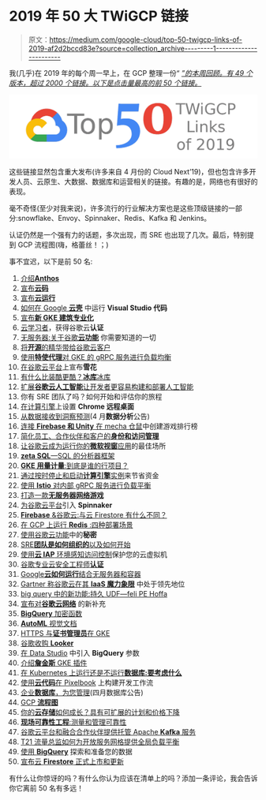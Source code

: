 # 2019 年 50 大 TWiGCP 链接

> 原文：<https://medium.com/google-cloud/top-50-twigcp-links-of-2019-af2d2bccd83e?source=collection_archive---------1----------------------->

我(几乎)在 2019 年的每个周一早上，在 GCP 整理一份“ [*”的本周回顾。有 49 个版本，超过 2000 个链接。以下是点击量最高的前 50 个链接。*](https://medium.com/google-cloud/weekly/home)

![](img/6125ad08ba3000b7de39f5c635a3a6d4.png)

这些链接显然包含重大发布(许多来自 4 月份的 Cloud Next’19)，但也包含许多开发人员、云原生、大数据、数据库和运营相关的链接。有趣的是，网络也有很好的表现。

毫不奇怪(至少对我来说)，许多流行的行业解决方案也是这些顶级链接的一部分:snowflake、Envoy、Spinnaker、Redis、Kafka 和 Jenkins。

认证仍然是一个强有力的话题，多次出现，而 SRE 也出现了几次。最后，特别提到 GCP 流程图(嗨，格蕾丝！；)

事不宜迟，以下是前 50 名:

1.  [介绍**Anthos**](https://cloud.google.com/blog/topics/hybrid-cloud/new-platform-for-managing-applications-in-todays-multi-cloud-world)
2.  [宣布**云码**](https://cloud.google.com/blog/products/devops-sre/announcing-cloud-code-accelerating-cloud-native-application-development)
3.  [宣布**云运行**](https://cloud.google.com/blog/products/serverless/announcing-cloud-run-the-newest-member-of-our-serverless-compute-stack)
4.  [如何在 Google **云壳**](/google-cloud/354d125d5748) 中运行 **Visual Studio 代码**
5.  [宣布**新 GKE 建筑专业化**](https://cloud.google.com/blog/products/containers-kubernetes/announcing-new-gke-architecture-specialization)
6.  [云学习者](https://inthecloud.withgoogle.com/cloud-certification)，获得谷歌云**认证**
7.  [无服务器:关于谷歌**云功能**](https://thenewstack.io/serverless-everything-you-need-to-know-about-google-cloud-functions/) 你需要知道的一切
8.  [将**开源**的精华带给谷歌云客户](https://cloud.google.com/blog/products/open-source/bringing-the-best-of-open-source-to-google-cloud-customers)
9.  [使用**特使代理**对 GKE 的 gRPC 服务进行负载均衡](https://cloud.google.com/solutions/exposing-grpc-services-on-gke-using-envoy-proxy)
10.  [在谷歌云平台](https://cloud.google.com/blog/products/data-analytics/announcing-snowflake-on-google-cloud-platform)上宣布**雪花**
11.  [有什么比装酷更酷？**冰库**冰库](https://cloud.google.com/blog/products/storage-data-transfer/whats-cooler-than-being-cool-ice-cold-archive-storage)
12.  [扩展**谷歌云人工智能**让开发者更容易构建和部署人工智能](https://cloud.google.com/blog/products/ai-machine-learning/expanding-google-cloud-ai-to-make-it-easier-for-developers-to-build-and-deploy-ai)
13.  你有 SRE 团队了吗？如何开始和评估你的旅程
14.  [在计算引擎](https://cloud.google.com/solutions/chrome-desktop-remote-on-compute-engine)上设置 **Chrome 远程桌面**
15.  [从数据接收到洞察预测](https://cloud.google.com/blog/products/data-analytics/google-cloud-smart-analytics-accelerates-your-business-transformation)(4 月**数据分析**公告)
16.  [连接 **Firebase 和 Unity** 在 mecha 仓鼠](https://cloud.google.com/solutions/connecting-firebase-and-unity-to-create-a-gaming-leaderboard)中创建游戏排行榜
17.  [简化员工、合作伙伴和客户的**身份和访问管理**](https://cloud.google.com/blog/products/identity-security/simplifying-identity-and-access-management-of-your-employees-partners-and-customers)
18.  [让谷歌云成为运行你的**微软视窗**应用](https://cloud.google.com/blog/products/gcp/making-google-cloud-the-best-place-to-run-your-microsoft-windows-applications)的最佳场所
19.  [**zeta SQL**—SQL 的分析器框架](https://github.com/google/zetasql)
20.  [**GKE 用量计量**:到底是谁的行项目？](https://cloud.google.com/blog/products/containers-kubernetes/gke-usage-metering-whose-line-item-is-it-anyway)
21.  [通过按时停止和启动**计算引擎**实例](https://cloud.google.com/blog/products/storage-data-transfer/save-money-by-stopping-and-starting-compute-engine-instances-on-schedule)来节省资金
22.  [使用 **Istio** 对内部 gRPC 服务进行负载平衡](https://cloud.google.com/solutions/using-istio-for-internal-load-balancing-of-grpc-services)
23.  [打造一款**无服务器网络游戏**](https://cloud.google.com/blog/products/application-development/building-a-serverless-online-game-cloud-hero-on-google-cloud-platform)
24.  [为谷歌云平台](https://cloud.google.com/blog/products/devops-sre/introducing-spinnaker-for-google-cloud-platform-continuous-delivery-made-easy)引入 **Spinnaker**
25.  [**Firebase** &谷歌云:与云 Firestore 有什么不同？](/google-developers/firebase-google-cloud-whats-different-with-cloud-firestore-40f1fc3e6d1e)
26.  [在 GCP 上运行 **Redis** :四种部署场景](https://cloud.google.com/blog/products/databases/running-redis-on-gcp-four-deployment-scenarios)
27.  [使用谷歌云功能](https://dev.to/di/using-secrets-in-google-cloud-functions-5aem)中的**秘密**
28.  [SRE**团队是如何组织的**以及如何开始](https://cloud.google.com/blog/products/devops-sre/how-sre-teams-are-organized-and-how-to-get-started)
29.  [使用**云 IAP** 环境感知访问控制](https://cloud.google.com/blog/products/identity-security/protecting-your-cloud-vms-with-cloud-iap-context-aware-access-controls)保护您的云虚拟机
30.  [谷歌专业云安全工程师**认证**](https://www.jhanley.com/google-professional-cloud-security-engineer-certification/)
31.  [Google**云如何运行**结合无服务器和容器](https://thenewstack.io/how-google-cloud-run-combines-serverless-with-containers/)
32.  [Gartner 称谷歌云在其 **IaaS 魔力象限**](https://cloud.google.com/blog/products/gcp/gartner-names-google-cloud-a-leader-in-its-iaas-magic-quadrant) 中处于领先地位
33.  [big query 中的新功能:持久 UDF—feli PE Hoffa](/@hoffa/new-in-bigquery-persistent-udfs-c9ea4100fd83)
34.  [宣布对**谷歌云网络**](https://cloud.google.com/blog/products/networking/powering-enterprise-transformation-announcing-new-additions-to-google-cloud-networking) 的新补充
35.  [**BigQuery** 加密函数](/google-cloud/bigquery-encryption-functions-part-i-data-deletion-retention-with-crypto-shredding-7085ecf6e53f)
36.  [**AutoML** 视觉文档](https://cloud.google.com/vision/automl/docs/)
37.  [HTTPS 与**证书管理员**在 GKE](/@jonbcampos/https-with-cert-manager-on-gke-49a70985d99b)
38.  [谷歌收购 **Looker**](https://cloud.google.com/blog/topics/inside-google-cloud/expanding-our-platform-for-business-intelligence-and-embedded-analytics)
39.  [在 Data Studio](https://www.blog.google/products/marketingplatform/analytics/introducing-bigquery-parameters-data-studio/) 中引入 **BigQuery** 参数
40.  [介绍**詹金斯** GKE 插件](https://cloud.google.com/blog/products/devops-sre/introducing-the-jenkins-gke-plugin-deploy-software-to-your-kubernetes-clusters/)
41.  [在 Kubernetes 上运行还是不运行**数据库:要考虑什么**](https://cloud.google.com/blog/products/databases/to-run-or-not-to-run-a-database-on-kubernetes-what-to-consider)
42.  [使用**云代码**在 Pixelbook](https://cloud.google.com/blog/products/application-development/build-a-dev-workflow-with-cloud-code-on-a-pixelbook) 上构建开发工作流
43.  [企业**数据库**，为您管理](https://cloud.google.com/blog/products/databases/enterprise-databases-managed-for-you)(四月数据库公告)
44.  [GCP **流程图**](https://grumpygrace.dev/posts/gcp-flowcharts/)
45.  [你的**云存储**如何成长？具有可扩展的计划和价格下降](https://cloud.google.com/blog/products/storage-data-transfer/how-does-your-cloud-storage-grow-with-a-scalable-plan-and-a-price-drop)
46.  [**现场可靠性工程**:测量和管理可靠性](https://www.coursera.org/learn/site-reliability-engineering-slos)
47.  [谷歌云平台和融合合作伙伴提供托管 Apache **Kafka** 服务](https://cloud.google.com/blog/products/gcp/google-cloud-platform-and-confluent-partner-to-deliver-a-managed-apache-kafka-service/)
48.  [T21 流量总监如何为开放服务网格提供全局负载平衡](https://cloud.google.com/blog/products/networking/traffic-director-global-traffic-management-for-open-service-mesh)
49.  [使用 **BigQuery**](https://www.coursera.org/learn/gcp-exploring-preparing-data-bigquery?utm_source=googlecloud) 探索和准备您的数据
50.  [宣布云 **Firestore** 正式上市和更新](https://cloud.google.com/blog/products/databases/announcing-cloud-firestore-general-availability-and-updates)

有什么让你惊讶的吗？有什么你认为应该在清单上的吗？添加一条评论，我会告诉你它离前 50 名有多远！